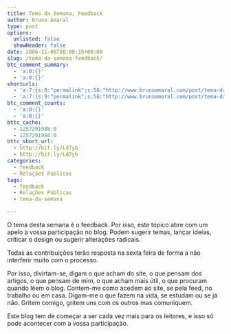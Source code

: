 ```yaml
---
title: Tema da Semana, Feedback
author: Bruno Amaral
type: post
options:
  unlisted: false
  showHeader: false
date: 2006-11-06T00:00:15+00:00
slug: /tema-da-semana-feedback/
btc_comment_summary:
  - 'a:0:{}'
  - 'a:0:{}'
shorturls:
  - 'a:7:{s:9:"permalink";s:56:"http://www.brunoamaral.com/post/tema-da-semana-feedback/";s:7:"tinyurl";s:25:"http://tinyurl.com/dmlqgw";s:4:"isgd";s:17:"http://is.gd/pEN5";s:5:"bitly";s:19:"http://bit.ly/38eBD";s:5:"snipr";s:22:"http://snipr.com/euvyv";s:5:"snurl";s:22:"http://snurl.com/euvyv";s:7:"snipurl";s:24:"http://snipurl.com/euvyv";}'
  - 'a:7:{s:9:"permalink";s:56:"http://www.brunoamaral.com/post/tema-da-semana-feedback/";s:7:"tinyurl";s:25:"http://tinyurl.com/dmlqgw";s:4:"isgd";s:17:"http://is.gd/pEN5";s:5:"bitly";s:19:"http://bit.ly/38eBD";s:5:"snipr";s:22:"http://snipr.com/euvyv";s:5:"snurl";s:22:"http://snurl.com/euvyv";s:7:"snipurl";s:24:"http://snipurl.com/euvyv";}'
btc_comment_counts:
  - 'a:0:{}'
  - 'a:0:{}'
bttc_cache:
  - 1257291988:0
  - 1257291988:0
bttc_short_url:
  - http://bit.ly/Ld7yb
  - http://bit.ly/Ld7yb
categories:
  - feedback
  - Relações Públicas
tags:
  - feedback
  - Relações Públicas
  - tema-da-semana

---
```

O tema desta semana é o feedback. Por isso, este tópico abre com um apelo à vossa participação no blog. Podem sugerir temas, lançar ideias, criticar o design ou sugerir alterações radicais.
  
Todas as contribuições terão resposta na sexta feira de forma a não interferir muito com o processo.
  
Por isso, divirtam-se, digam o que acham do site, o que pensam dos artigos, o que pensam de mim, o que acham mais útil, o que procuram quando lêem o blog. Contem-me como acedem ao site, se pela feed, no trabalho ou em casa. Digam-me o que fazem na vida, se estudam ou se já não. Gritem comigo, gritem uns com os outros mas comuniquem.

Este blog tem de começar a ser cada vez mais para os leitores, e isso só pode acontecer com a vossa participação.